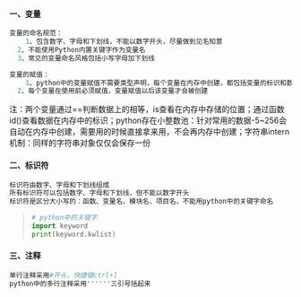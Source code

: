 #### 一、变量

```python
变量的命名规范：
	1、包含数字、字母和下划线，不能以数字开头，尽量做到见名知意
  2、不能使用Python内置关键字作为变量名
  3、常见的变量命名风格包括小写字母加下划线
```

```python
变量的赋值：
	1、python中的变量赋值不需要类型声明，每个变量在内存中创建，都包括变量的标识和数据信息
  2、每个变量在使用前必须赋值，变量赋值以后该变量才会被创建
```

注：两个变量通过==判断数据上的相等，is查看在内存中存储的位置；通过函数 id()查看数据在内存中的标识；python存在小整数池：针对常用的数据-5~256会自动在内存中创建，需要用的时候直接拿来用，不会再内存中创建；字符串intern机制：同样的字符串对象仅仅会保存一份

#### 二、标识符

```python
标识符由数字、字母和下划线组成
所有标识符可以包括数字、字母和下划线，但不能以数字开头
标识符是区分大小写的：函数、变量名、模块名、项目名，不能用python中的关键字命名
```

> ```python
># python中的关键字
> import keyword
>print(keyword.kwlist)
> ```

#### 三、注释

```python
单行注释采用#开头，快捷键ctrl+l
python中的多行注释采用''''''三引号括起来
```
